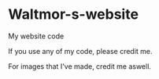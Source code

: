 # Waltmor-s-website
My website code

If you use any of my code, please credit me.

For images that I've made, credit me aswell.
